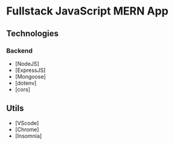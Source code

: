 # Fullstack JavaScript MERN App

## Technologies

### Backend

* [NodeJS]
* [ExpressJS]
* [Mongoose]
* [dotenv]
* [cors]

## Utils

* [VScode]
* [Chrome]
* [Insomnia]
